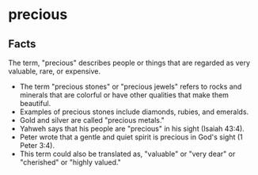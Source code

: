 # precious

## Facts

The term, "precious" describes people or things that are regarded as very valuable, rare, or expensive.

* The term "precious stones" or "precious jewels" refers to rocks and minerals that are colorful or have other qualities that make them beautiful.
* Examples of precious stones include diamonds, rubies, and emeralds.
* Gold and silver are called "precious metals."
* Yahweh says that his people are "precious" in his sight (Isaiah 43:4).
* Peter wrote that a gentle and quiet spirit is precious in God's sight (1 Peter 3:4).
* This term could also be translated as, "valuable" or "very dear" or "cherished" or "highly valued."